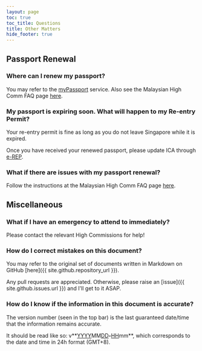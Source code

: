 ```yaml
---
layout: page
toc: true
toc_title: Questions
title: Other Matters
hide_footer: true
---
```


## Passport Renewal 


### Where can I renew my passport? 

You may refer to the [myPassport] service. Also see the Malaysian High Comm FAQ page [here][MHC FAQ].

<!-- [This page](http://foodwinetravelmore.com/how-to-renew-malaysian-passport-in-singapore/) is a good guide to the application process. -->

### My passport is expiring soon. What will happen to my Re-entry Permit? 

Your re-entry permit is fine as long as you do not leave Singapore while it is expired.

Once you have received your renewed passport, please update ICA through [e-REP].


### What if there are issues with my passport renewal? 

Follow the instructions at the Malaysian High Comm FAQ page [here][MHC FAQ].


## Miscellaneous 

### What if I have an emergency to attend to immediately? 

Please contact the relevant High Commissions for help!


### How do I correct mistakes on this document? 

You may refer to the original set of documents written in Markdown on GitHub [here]({{ site.github.repository_url }}).

Any pull requests are appreciated. Otherwise, please raise an [issue]({{ site.github.issues.url }}) and I'll get to it ASAP.

### How do I know if the information in this document is accurate?

The version number (seen in the top bar) is the last guaranteed date/time that the information remains accurate.

It should be read like so: v**<u>YYYY</u>MM<u>DD</u>**-**<u>HH</u>mm**, which corresponds to the date and time in 24h format (GMT+8).

[myPassport]: https://eservices.imi.gov.my/myimms/myPassport?lang=en
[MHC FAQ]: http://tinyurl.com/jervois301
[e-REP]: https://www.ica.gov.sg/esvclandingpage/erep